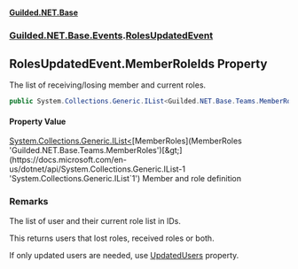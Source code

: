 
#### [Guilded.NET.Base](Guilded_NET_Base 'Guilded_NET_Base')
### [Guilded.NET.Base.Events](Guilded_NET_Base#Guilded_NET_Base_Events 'Guilded.NET.Base.Events').[RolesUpdatedEvent](RolesUpdatedEvent 'Guilded.NET.Base.Events.RolesUpdatedEvent')
## RolesUpdatedEvent.MemberRoleIds Property
The list of receiving/losing member and current roles.  
```csharp
public System.Collections.Generic.IList<Guilded.NET.Base.Teams.MemberRoles> MemberRoleIds { get; set; }
```

#### Property Value
[System.Collections.Generic.IList&lt;](https://docs.microsoft.com/en-us/dotnet/api/System.Collections.Generic.IList-1 'System.Collections.Generic.IList`1')[MemberRoles](MemberRoles 'Guilded.NET.Base.Teams.MemberRoles')[&gt;](https://docs.microsoft.com/en-us/dotnet/api/System.Collections.Generic.IList-1 'System.Collections.Generic.IList`1')
Member and role definition
### Remarks
The list of user and their current role list in IDs.



This returns users that lost roles, received roles or both.



If only updated users are needed, use [UpdatedUsers](RolesUpdatedEvent_UpdatedUsers 'Guilded.NET.Base.Events.RolesUpdatedEvent.UpdatedUsers') property.
